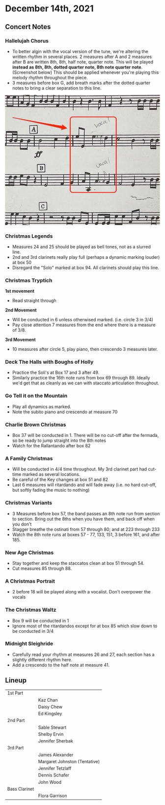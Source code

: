 # December 14th, 2021

## Concert Notes

### Hallelujah Chorus

- To better algin with the vocal version of the tune, we're altering the written rhythm in several places. 2 measures after A and 2 measures after B are written 8th, 8th, half note, quarter note. This will be played **instead as 8th, 8th, dotted quarter note, 8th note quarter note**. (Screenshot below) This should be applied whenever you're playing this melody rhythm throughout the piece.
- 3 measures before box G, add breath marks after the dotted quarter notes to bring a clear separation to this line.

<img src="images/hallelujah_isb.png">

### Christmas Legends

- Measures 24 and 25 should be played as bell tones, not as a slurred line.
- 2nd and 3rd clarinets really play full (perhaps a dynamic marking louder) at box 50
- Disregard the "Solo" marked at box 94. All clarinets should play this line.

### Christmas Tryptich

**1st movement**

- Read straight through

**2nd Movement**

- Will be conducted in 6 unless otherwised marked. (i.e. circle 3 in 3/4)
- Pay close attention 7 measures from the end where there is a measure of 3/8.

**3rd Movement**

- 10 measures after circle 5, play piano, then crescendo 3 measures later.

### Deck The Halls with Boughs of Holly

- Practice the Soli's at Box 17 and 3 after 49.
- Similarly practice the 16th note runs from box 69 through 89. Ideally we'd get that as cleanly as we can with staccato articulation throughout.

### Go Tell it on the Mountain

- Play all dynamics as marked.
- Note the subito piano and crescendo at measure 70

### Charlie Brown Christmas

- Box 37 will be conducted in 1. There will be no cut-off after the fermada, so be ready to jump straight into the 8th notes
- Watch for the Rallantando after box 82

### A Family Christmas

- Will be conducted in 4/4 time throughout. My 3rd clarinet part had cut-time marked as several locations.
- Be careful of the Key changes at box 51 and 82
- Last 6 measures will ritardando and will fade away (i.e. no hard cut-off, but softly fading the music to nothing)

### Christmas Variants

- 3 Measures before box 57, the band passes an 8th note run from section to section. Bring out the 8ths when you have them, and back off when you don't
- Stagger breathe the ostinati from 57 through 80; and at 223 through 233
- Watch the 8th note runs at boxes 57 - 77, 133, 151, 3 before 161, and after 185.

### New Age Christmas

- Stay together and keep the staccatos clean at box 51 through 54.
- Cut measures 85 through 88.

### A Christmas Portrait

- 2 before 18 will be played along with a vocalist. Don't overpower the vocals

### The Christmas Waltz

- Box 9 will be conducted in 1
- Ignore most of the ritardandos except for at box 85 which slow down to be conducted in 3/4

### Midnight Sleighride

- Carefully read your rhythm at measures 26 and 27, each section has a slightly different rhythm here.
- Add a crescendo to the half note at measure 41.

## Lineup

|               |                               |
| ------------- | ----------------------------- |
| 1st Part      |                               |
|               | Kaz Chan                      |
|               | Daisy Chew                    |
|               | Ed Kingsley                   |
| 2nd Part      |                               |
|               | Sable Stewart                 |
|               | Shelby Ervin                  |
|               | Jennifer Sherbak              |
| 3rd Part      |                               |
|               | James Alexander               |
|               | Margaret Johnston (Tentative) |
|               | Jennifer Tetzlaff             |
|               | Dennis Schafer                |
|               | John Wood                     |
| Bass Clarinet |                               |
|               | Flora Garrison                |
